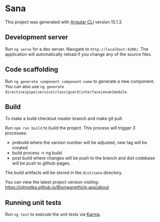 # Sana

This project was generated with [Angular CLI](https://github.com/angular/angular-cli) version 15.1.3.

## Development server

Run `ng serve` for a dev server. Navigate to `http://localhost:4200/`. The application will automatically reload if you change any of the source files.

## Code scaffolding

Run `ng generate component component-name` to generate a new component. You can also use `ng generate directive|pipe|service|class|guard|interface|enum|module`.

## Build

To make a build checkout master branch and make git pull.

Run `npm run build` to build the project. This process will trigger 3 processes:

-   prebuild where the varsion number will be adjusted, new tag will be created
-   build process -> ng build
-   post build where changes will be push to the branch and dist codebase will be push to github-pages.

The build artifacts will be stored in the `dist/sana` directory.

You can view the latest project version visiting: https://johngtka.github.io/Biomagnethick-app/about

## Running unit tests

Run `ng test` to execute the unit tests via [Karma](https://karma-runner.github.io).
